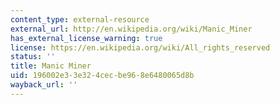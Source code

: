 ```yaml
---
content_type: external-resource
external_url: http://en.wikipedia.org/wiki/Manic_Miner
has_external_license_warning: true
license: https://en.wikipedia.org/wiki/All_rights_reserved
status: ''
title: Manic Miner
uid: 196002e3-3e32-4cec-be96-8e6480065d8b
wayback_url: ''
---
```

